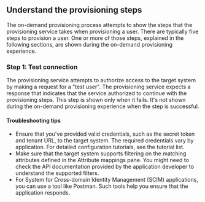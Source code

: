 ## Understand the provisioning steps

The on-demand provisioning process attempts to show the steps that the provisioning service takes when provisioning a user. There are typically five steps to provision a user. One or more of those steps, explained in the following sections, are shown during the on-demand provisioning experience.

### Step 1: Test connection

The provisioning service attempts to authorize access to the target system by making a request for a "test user". The provisioning service expects a response that indicates that the service authorized to continue with the provisioning steps. This step is shown only when it fails. It's not shown during the on-demand provisioning experience when the step is successful.

#### Troubleshooting tips

- Ensure that you've provided valid credentials, such as the secret token and tenant URL, to the target system. The required credentials vary by application. For detailed configuration tutorials, see the tutorial list.
- Make sure that the target system supports filtering on the matching attributes defined in the Attribute mappings pane. You might need to check the API documentation provided by the application developer to understand the supported filters.
- For System for Cross-domain Identity Management (SCIM) applications, you can use a tool like Postman. Such tools help you ensure that the application responds.
